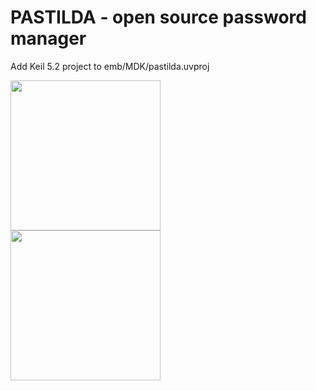 # PASTILDA - open source password manager

Add Keil 5.2 project to emb/MDK/pastilda.uvproj

<img src="http://akb77.com/g/files/pastilda-1.png" height="240"></img><br/>
<img src="http://akb77.com/g/files/pastilda-2.png" height="240"></img><br/>

